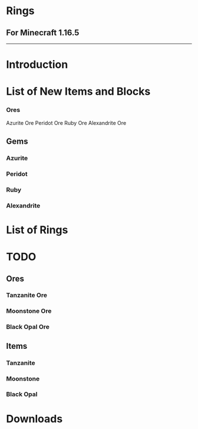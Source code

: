 # Rings
## For Minecraft 1.16.5

***

# Introduction



# List of New Items and Blocks
### Ores
Azurite Ore
Peridot Ore
Ruby Ore
Alexandrite Ore

## Gems
### Azurite
### Peridot
### Ruby
### Alexandrite


# List of Rings

# TODO

## Ores
### Tanzanite Ore
### Moonstone Ore
### Black Opal Ore

## Items
### Tanzanite
### Moonstone
### Black Opal

# Downloads


